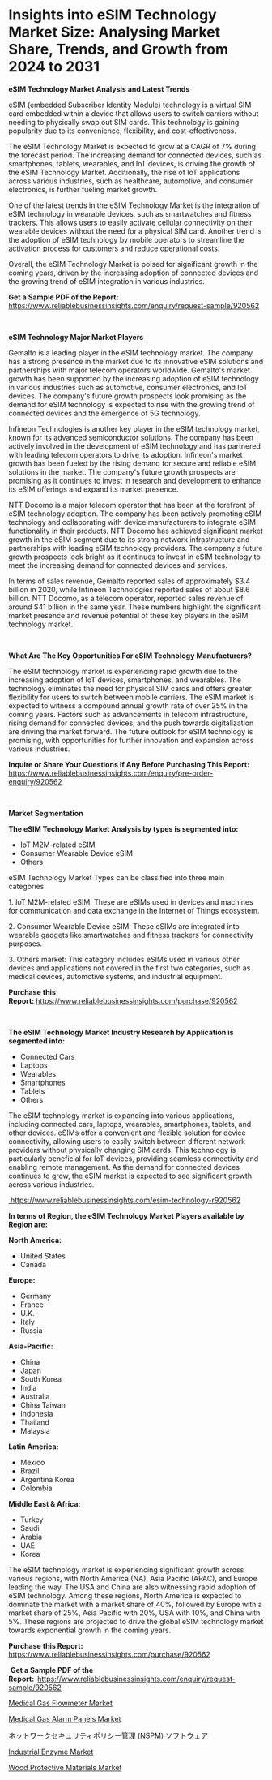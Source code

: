 <p><h1>Insights into eSIM Technology Market Size: Analysing Market Share, Trends, and Growth from 2024 to 2031</h1></p><p><strong>eSIM Technology Market Analysis and Latest Trends</strong></p>
<p><p>eSIM (embedded Subscriber Identity Module) technology is a virtual SIM card embedded within a device that allows users to switch carriers without needing to physically swap out SIM cards. This technology is gaining popularity due to its convenience, flexibility, and cost-effectiveness.</p><p>The eSIM Technology Market is expected to grow at a CAGR of 7% during the forecast period. The increasing demand for connected devices, such as smartphones, tablets, wearables, and IoT devices, is driving the growth of the eSIM Technology Market. Additionally, the rise of IoT applications across various industries, such as healthcare, automotive, and consumer electronics, is further fueling market growth.</p><p>One of the latest trends in the eSIM Technology Market is the integration of eSIM technology in wearable devices, such as smartwatches and fitness trackers. This allows users to easily activate cellular connectivity on their wearable devices without the need for a physical SIM card. Another trend is the adoption of eSIM technology by mobile operators to streamline the activation process for customers and reduce operational costs.</p><p>Overall, the eSIM Technology Market is poised for significant growth in the coming years, driven by the increasing adoption of connected devices and the growing trend of eSIM integration in various industries.</p></p>
<p><strong>Get a Sample PDF of the Report:&nbsp;</strong> <a href="https://www.reliablebusinessinsights.com/enquiry/request-sample/920562">https://www.reliablebusinessinsights.com/enquiry/request-sample/920562</a></p>
<p>&nbsp;</p>
<p><strong>eSIM Technology Major Market Players</strong></p>
<p><p>Gemalto is a leading player in the eSIM technology market. The company has a strong presence in the market due to its innovative eSIM solutions and partnerships with major telecom operators worldwide. Gemalto's market growth has been supported by the increasing adoption of eSIM technology in various industries such as automotive, consumer electronics, and IoT devices. The company's future growth prospects look promising as the demand for eSIM technology is expected to rise with the growing trend of connected devices and the emergence of 5G technology.</p><p>Infineon Technologies is another key player in the eSIM technology market, known for its advanced semiconductor solutions. The company has been actively involved in the development of eSIM technology and has partnered with leading telecom operators to drive its adoption. Infineon's market growth has been fueled by the rising demand for secure and reliable eSIM solutions in the market. The company's future growth prospects are promising as it continues to invest in research and development to enhance its eSIM offerings and expand its market presence.</p><p>NTT Docomo is a major telecom operator that has been at the forefront of eSIM technology adoption. The company has been actively promoting eSIM technology and collaborating with device manufacturers to integrate eSIM functionality in their products. NTT Docomo has achieved significant market growth in the eSIM segment due to its strong network infrastructure and partnerships with leading eSIM technology providers. The company's future growth prospects look bright as it continues to invest in eSIM technology to meet the increasing demand for connected devices and services.</p><p>In terms of sales revenue, Gemalto reported sales of approximately $3.4 billion in 2020, while Infineon Technologies reported sales of about $8.6 billion. NTT Docomo, as a telecom operator, reported sales revenue of around $41 billion in the same year. These numbers highlight the significant market presence and revenue potential of these key players in the eSIM technology market.</p></p>
<p>&nbsp;</p>
<p><strong>What Are The Key Opportunities For eSIM Technology Manufacturers?</strong></p>
<p><p>The eSIM technology market is experiencing rapid growth due to the increasing adoption of IoT devices, smartphones, and wearables. The technology eliminates the need for physical SIM cards and offers greater flexibility for users to switch between mobile carriers. The eSIM market is expected to witness a compound annual growth rate of over 25% in the coming years. Factors such as advancements in telecom infrastructure, rising demand for connected devices, and the push towards digitalization are driving the market forward. The future outlook for eSIM technology is promising, with opportunities for further innovation and expansion across various industries.</p></p>
<p><strong>Inquire or Share Your Questions If Any Before Purchasing This Report:</strong> <a href="https://www.reliablebusinessinsights.com/enquiry/pre-order-enquiry/920562">https://www.reliablebusinessinsights.com/enquiry/pre-order-enquiry/920562</a></p>
<p>&nbsp;</p>
<p><strong>Market Segmentation</strong></p>
<p><strong>The eSIM Technology Market Analysis by types is segmented into:</strong></p>
<p><ul><li>IoT M2M-related eSIM</li><li>Consumer Wearable Device eSIM</li><li>Others</li></ul></p>
<p><p>eSIM Technology Market Types can be classified into three main categories: </p><p>1. IoT M2M-related eSIM: These are eSIMs used in devices and machines for communication and data exchange in the Internet of Things ecosystem. </p><p>2. Consumer Wearable Device eSIM: These eSIMs are integrated into wearable gadgets like smartwatches and fitness trackers for connectivity purposes. </p><p>3. Others market: This category includes eSIMs used in various other devices and applications not covered in the first two categories, such as medical devices, automotive systems, and industrial equipment.</p></p>
<p><strong>Purchase this Report:&nbsp;</strong><a href="https://www.reliablebusinessinsights.com/purchase/920562">https://www.reliablebusinessinsights.com/purchase/920562</a></p>
<p>&nbsp;</p>
<p><strong>The eSIM Technology Market Industry Research by Application is segmented into:</strong></p>
<p><ul><li>Connected Cars</li><li>Laptops</li><li>Wearables</li><li>Smartphones</li><li>Tablets</li><li>Others</li></ul></p>
<p><p>The eSIM technology market is expanding into various applications, including connected cars, laptops, wearables, smartphones, tablets, and other devices. eSIMs offer a convenient and flexible solution for device connectivity, allowing users to easily switch between different network providers without physically changing SIM cards. This technology is particularly beneficial for IoT devices, providing seamless connectivity and enabling remote management. As the demand for connected devices continues to grow, the eSIM market is expected to see significant growth across various industries.</p></p>
<p><a href="https://www.reliablebusinessinsights.com/esim-technology-r920562">&nbsp;https://www.reliablebusinessinsights.com/esim-technology-r920562</a></p>
<p><strong>In terms of Region, the eSIM Technology Market Players available by Region are:</strong></p>
<p>
    <p> <strong> North America: </strong>
        <ul>
            <li>United States</li>
            <li>Canada</li>
        </ul>
        </p> 
    <p> <strong> Europe: </strong>
        <ul>
            <li>Germany</li>
            <li>France</li>
            <li>U.K.</li>
            <li>Italy</li>
            <li>Russia</li>
        </ul>
        </p> 
    <p> <strong> Asia-Pacific: </strong>
        <ul>
            <li>China</li>
            <li>Japan</li>
            <li>South Korea</li>
            <li>India</li>
            <li>Australia</li>
            <li>China Taiwan</li>
            <li>Indonesia</li>
            <li>Thailand</li>
            <li>Malaysia</li>
        </ul>
        </p> 
    <p> <strong> Latin America: </strong>
        <ul>
            <li>Mexico</li>
            <li>Brazil</li>
            <li>Argentina Korea</li>
            <li>Colombia</li>
        </ul>
        </p> 
    <p> <strong> Middle East & Africa: </strong>
        <ul>
            <li>Turkey</li>
            <li>Saudi</li>
            <li>Arabia</li>
            <li>UAE</li>
            <li>Korea</li>
        </ul>
    </p>
    </p>
<p><p>The eSIM technology market is experiencing significant growth across various regions, with North America (NA), Asia Pacific (APAC), and Europe leading the way. The USA and China are also witnessing rapid adoption of eSIM technology. Among these regions, North America is expected to dominate the market with a market share of 40%, followed by Europe with a market share of 25%, Asia Pacific with 20%, USA with 10%, and China with 5%. These regions are projected to drive the global eSIM technology market towards exponential growth in the coming years.</p></p>
<p><strong>Purchase this Report: </strong><a href="https://www.reliablebusinessinsights.com/purchase/920562">https://www.reliablebusinessinsights.com/purchase/920562</a></p>
<p>&nbsp;<strong>Get a Sample PDF of the Report:&nbsp;&nbsp;</strong><a href="https://www.reliablebusinessinsights.com/enquiry/request-sample/920562">https://www.reliablebusinessinsights.com/enquiry/request-sample/920562</a></p>
<p><strong></strong></p>
<p><p><a href="https://github.com/okotobwrhuteie/Market-Research-Report-List-3/blob/main/medical-gas-flowmeter-market.md">Medical Gas Flowmeter Market</a></p><p><a href="https://github.com/LeilaniWyman2021/Market-Research-Report-List-1/blob/main/medical-gas-alarm-panels-market.md">Medical Gas Alarm Panels Market</a></p><p><a href="https://github.com/zekaoe592392/Market-Research-Report-List-3/blob/main/3986518172350.md">ネットワークセキュリティポリシー管理 (NSPM) ソフトウェア</a></p><p><a href="https://www.linkedin.com/pulse/market-forecast-global-industrial-enzyme-trends-impact-analysis-ptuyf?trackingId=8lom2aqSgYGVKqDjR2hrcA%3D%3D">Industrial Enzyme Market</a></p><p><a href="https://www.linkedin.com/pulse/wood-protective-materials-market-global-regional-analysis-2rf7f?trackingId=vCuSPKKYoXAfxtIYeLOHRg%3D%3D">Wood Protective Materials Market</a></p></p>